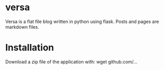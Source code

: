 versa
=====

Versa is a flat file blog written in python using flask. Posts and pages are markdown
files.

Installation
============

Download a zip file of the application with:
    wget github.com/...
